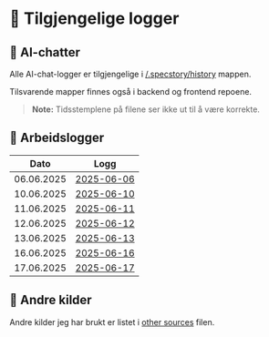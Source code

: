 # 📝 Tilgjengelige logger

## 🤖 AI-chatter

Alle AI-chat-logger er tilgjengelige i [/.specstory/history](/.specstory/history) mappen.

Tilsvarende mapper finnes også i backend og frontend repoene.

> **Note:** Tidsstemplene på filene ser ikke ut til å være korrekte.

## 📅 Arbeidslogger

| Dato | Logg |
|------|------|
| 06.06.2025 | [2025-06-06](work/2025-06-06.md) |
| 10.06.2025 | [2025-06-10](work/2025-06-10.md) |
| 11.06.2025 | [2025-06-11](work/2025-06-11.md) |
| 12.06.2025 | [2025-06-12](work/2025-06-12.md) |
| 13.06.2025 | [2025-06-13](work/2025-06-13.md) |
| 16.06.2025 | [2025-06-16](work/2025-06-16.md) |
| 17.06.2025 | [2025-06-17](work/2025-06-17.md) |

## 🔗 Andre kilder

Andre kilder jeg har brukt er listet i [other sources](other/otherSources.md) filen.
